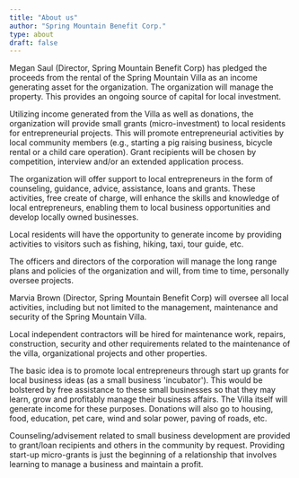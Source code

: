 ```yaml
---
title: "About us"
author: "Spring Mountain Benefit Corp."
type: about
draft: false
---
```


Megan Saul (Director, Spring Mountain Benefit Corp) has pledged the proceeds from the rental of the Spring Mountain Villa as an income generating asset for the organization. The organization will manage the property. This provides an ongoing source of capital for local investment.

Utilizing income generated from the Villa as well as donations, the organization will provide small grants (micro-investment) to local residents for entrepreneurial projects. This will promote entrepreneurial activities by local community members (e.g., starting a pig raising business, bicycle rental or a child care operation). Grant recipients will be chosen by competition, interview and/or an extended application process.

The organization will offer support to local entrepreneurs in the form of counseling, guidance, advice, assistance, loans and grants. These activities, free create of charge, will enhance the skills and knowledge of local entrepreneurs, enabling them to local business opportunities and develop locally owned businesses.

Local residents will have the opportunity to generate income by providing activities to visitors such as fishing, hiking, taxi, tour guide, etc.

The officers and directors of the corporation will manage the long range plans and policies of the organization and will, from time to time, personally oversee projects.

Marvia Brown (Director, Spring Mountain Benefit Corp) will oversee all local activities, including but not limited to the management, maintenance and security of the Spring Mountain Villa.

Local independent contractors will be hired for maintenance work, repairs, construction, security and other requirements related to the maintenance of the villa, organizational projects and other properties.

The basic idea is to promote local entrepreneurs through start up grants for local business ideas (as a small business 'incubator'). This would be bolstered by free assistance to these small businesses so that they may learn, grow and profitably manage their business affairs. The Villa itself will generate income for these purposes. Donations will also go to housing, food, education, pet care, wind and solar power, paving of roads, etc.

Counseling/advisement related to small business development are provided to grant/loan recipients and others in the community by request. Providing start-up micro-grants is just the beginning of a relationship that involves learning to manage a business and maintain a profit.